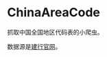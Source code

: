 # ChinaAreaCode

抓取中国全国地区代码表的小爬虫。

数据源是[建行官网](http://www.ccb.com/cn/OtherResource/bankroll/html/code_help.html)。